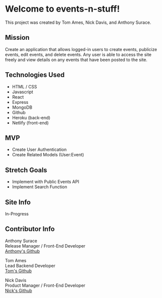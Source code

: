 # Welcome to events-n-stuff!

This project was created by Tom Ames, Nick Davis, and Anthony Surace. 

## Mission

Create an application that allows logged-in users to create events, publicize events, edit events, and delete events. Any user is able to access the site freely and view details on any events that have been posted to the site.

## Technologies Used 

- HTML / CSS
- Javascript
- React
- Express
- MongoDB
- Github
- Heroku (back-end)
- Netlify (front-end)

## MVP

- Create User Authentication
- Create Related Models (User:Event)

## Stretch Goals

- Implement with Public Events API
- Implement Search Function

## Site Info

In-Progress

## Contributor Info

Anthony Surace<br>
Release Manager / Front-End Developer<br>
<a href="https://github.com/ajsur1017">Anthony's Github</a>

Tom Ames<br>
Lead Backend Developer<br>
<a href="https://github.com/tsames">Tom's Github</a>

Nick Davis<br>
Product Manager / Front-End Developer <br>
<a href="https://github.com/nickdavis1018">Nick's Github</a>
